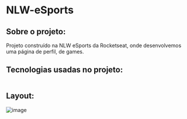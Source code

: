 # NLW-eSports

## Sobre o projeto:

Projeto construído na NLW eSports da Rocketseat, onde desenvolvemos uma página de perfil, de games.

## Tecnologias usadas no projeto:

<img href="https://img.shields.io/badge/JavaScript-F7DF1E?style=for-the-badge&logo=javascript&logoColor=black"/>

## Layout:

![image](https://user-images.githubusercontent.com/105132452/190487526-6647ee41-cf36-4bde-a172-aeb3b50824e9.png)

<!--# Autor:-->


